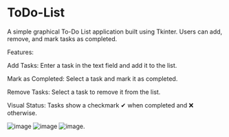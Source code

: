 # ToDo-List

A simple graphical To-Do List application built using Tkinter. Users can add, remove, and mark tasks as completed.

Features:

Add Tasks: Enter a task in the text field and add it to the list.

Mark as Completed: Select a task and mark it as completed.

Remove Tasks: Select a task to remove it from the list.

Visual Status: Tasks show a checkmark ✔ when completed and ❌ otherwise.

![image](https://github.com/user-attachments/assets/edd0890a-348a-40f6-bcef-b135a50fcca9)
![image](https://github.com/user-attachments/assets/3d5b434b-962b-4dbd-a940-c44e9e5c7a6a)  ![image](https://github.com/user-attachments/assets/6416322b-88a0-4288-b364-80d767936c61).


